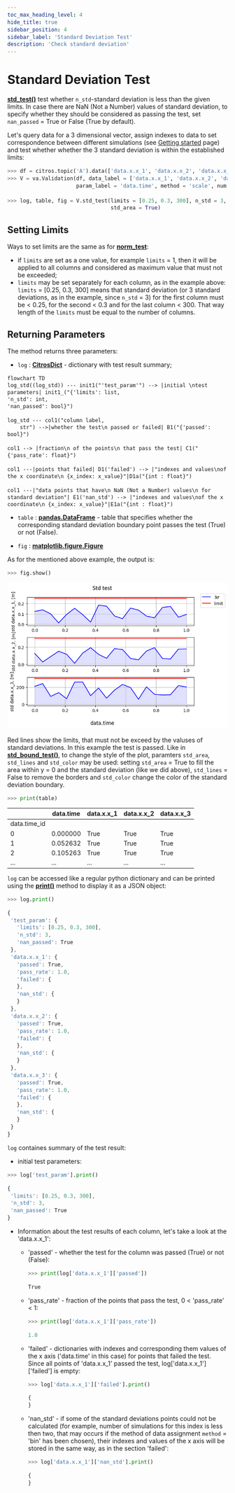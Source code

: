 ```yaml
---
toc_max_heading_level: 4
hide_title: true
sidebar_position: 4
sidebar_label: 'Standard Deviation Test'
description: 'Check standard deviation'
---
```

# Standard Deviation Test

[**std_test()**](../documentation/validation/validation.md#citros_data_analysis.validation.validation.Validation.std_test) test whether `n_std`-standard deviation is less than the given limits. In case there are NaN (Not a Number) values of standard deviation, to specify whether they should be considered as passing the test, set `nan_passed` = True or False (True by default).

Let's query data for a 3 dimensional vector, assign indexes to data to set correspondence between different simulations (see [Getting started](getting_started.md) page) and test whether whether the 3 standard deviation is within the established limits:

```python
>>> df = citros.topic('A').data(['data.x.x_1', 'data.x.x_2', 'data.x.x_3', 'data.time'])
>>> V = va.Validation(df, data_label = ['data.x.x_1', 'data.x.x_2', 'data.x.x_3'], 
                      param_label = 'data.time', method = 'scale', num = 20, units = 'm')
                      
>>> log, table, fig = V.std_test(limits = [0.25, 0.3, 300], n_std = 3, nan_passed = True, 
                                 std_area = True)
```

## Setting Limits

Ways to set limits are the same as for [**norm_test**](norm_test.md):
  
  - if `limits` are set as a one value, for example `limits` = 1, then it will be applied to all columns and considered as maximum value that must not be exceeded;
  - `limits` may be set separately for each column, as in the example above: `limits` = [0.25, 0.3, 300] means that standard deviation (or 3 standard deviations, as in the example, since `n_std` = 3) for the first column must be < 0.25, for the second < 0.3 and for the last column < 300. That way length of the `limits` must be equal to the number of columns.

## Returning Parameters

The method returns three parameters: 
- `log` : [**CitrosDict**](../documentation/data_access/citros_dict.md#citros_data_analysis.data_access.citros_dict.CitrosDict) - dictionary with test result summary;

```mermaid
flowchart TD
log_std((log_std)) --- init1("'test_param'") --> |initial \ntest parameters| init1_("{'limits': list,
'n_std': int,
'nan_passed': bool}")

log_std --- col1("column label,
    str") -->|whether the test\n passed or failed| B1("{'passed': bool}")

col1 --> |fraction\n of the points\n that pass the test| C1("{'pass_rate': float}")

col1 ---|points that failed| D1('failed') --> |"indexes and values\nof the x coordinate\n {x_index: x_value}"|D1a("{int : float}")

col1 ---|"data points that have\n NaN (Not a Number) values\n for standard deviation"| E1('nan_std') --> |"indexes and values\nof the x coordinate\n {x_index: x_value}"|E1a("{int : float}")
```

- `table` : [**pandas.DataFrame**](https://pandas.pydata.org/docs/reference/api/pandas.DataFrame.html) - table that specifies whether the corresponding standard deviation boundary point passes the test (True) or not (False).

- `fig` : [**matplotlib.figure.Figure**](https://matplotlib.org/stable/api/figure_api.html#matplotlib.figure.Figure)

As for the mentioned above example, the output is:

```python
>>> fig.show()
```

![fig6](img/fig29.png "Fig6")

Red lines show the limits, that must not be exceed by the valuses of standard deviations. In this example the test is passed.
Like in [**std_bound_test()**](standard_deviation_boundary_test.md), to change the style of the plot, paramters `std_area`, `std_lines` and `std_color` may be used: setting `std_area` = True to fill the area within y = 0 and the standard deviation (like we did above), `std_lines` = False to remove the borders and `std_color` change the color of the standard deviation boundary.

```python
>>> print(table)
```
||	data.time| data.x.x_1 |data.x.x_2 |data.x.x_3
|--|--|--|--|--|
data.time_id||||
0   | 0.000000| True|True| True
1   | 0.052632| True|True| True
2   | 0.105263| True|True| True
...|...|...|...|...

`log` can be accessed like a regular python dictionary and can be printed using the [**print()**](../documentation/data_access/citros_dict.md#citros_data_analysis.data_access.citros_dict.CitrosDict.print) method to display it as a JSON object:

```python
>>> log.print()
```
```js
{
 'test_param': {
   'limits': [0.25, 0.3, 300],
   'n_std': 3,
   'nan_passed': True
 },
 'data.x.x_1': {
   'passed': True,
   'pass_rate': 1.0,
   'failed': {
   },
   'nan_std': {
   }
 },
 'data.x.x_2': {
   'passed': True,
   'pass_rate': 1.0,
   'failed': {
   },
   'nan_std': {
   }
 },
 'data.x.x_3': {
   'passed': True,
   'pass_rate': 1.0,
   'failed': {
   },
   'nan_std': {
   }
 }
}
```

`log` containes summary of the test result: 
  - initial test parameters:
  ```python
  >>> log['test_param'].print()
  ```
  ```js
  {
   'limits': [0.25, 0.3, 300],
   'n_std': 3,
   'nan_passed': True
  }
  ```

  - Information about the test results of each column, let's take a look at the 'data.x.x_1':
    - 'passed' - whether the test for the column was passed (True) or not (False):

      ```python
      >>> print(log['data.x.x_1']['passed'])
      ```
      ```js
      True
      ``` 

    - 'pass_rate' - fraction of the points that pass the test, 0 < 'pass_rate' < 1:

      ```python
      >>> print(log['data.x.x_1']['pass_rate'])
      ```
      ```js
      1.0
      ```

    - 'failed' - dictionaries with indexes and corresponding them values of the x axis ('data.time' in this case) for points that failed the test. Since all points of 'data.x.x_1' passed the test, log['data.x.x_1']['failed'] is empty:
      
      ```python
      >>> log['data.x.x_1']['failed'].print()
      ```
      ```js
      {
      }
      ```

    - 'nan_std' - if some of the standard deviations points could not be calculated (for example, number of simulations for this index is less then two, that may occurs if the method of data assignment `method` = 'bin' has been chosen), their indexes and values of the x axis will be stored in the same way, as in the section 'failed':

      ```python
      >>> log['data.x.x_1']['nan_std'].print()
      ```
      ```js
      {
      }
      ```
